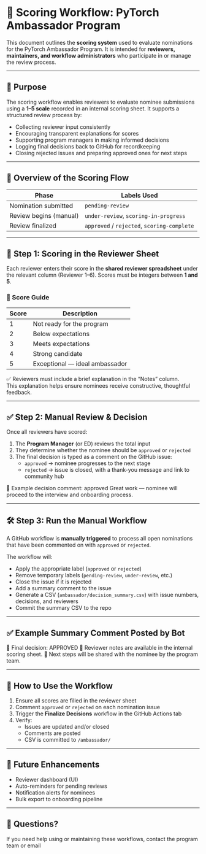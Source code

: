 # 🧮 Scoring Workflow: PyTorch Ambassador Program

This document outlines the **scoring system** used to evaluate nominations for the PyTorch Ambassador Program. It is intended for **reviewers, maintainers, and workflow administrators** who participate in or manage the review process.

---

## 📌 Purpose

The scoring workflow enables reviewers to evaluate nominee submissions using a **1–5 scale** recorded in an internal scoring sheet. It supports a structured review process by:

- Collecting reviewer input consistently  
- Encouraging transparent explanations for scores  
- Supporting program managers in making informed decisions  
- Logging final decisions back to GitHub for recordkeeping  
- Closing rejected issues and preparing approved ones for next steps

---

## 🔁 Overview of the Scoring Flow

| Phase                   | Labels Used                     |
|-------------------------|----------------------------------|
| Nomination submitted    | `pending-review`                |
| Review begins (manual)  | `under-review`, `scoring-in-progress` |
| Review finalized        | `approved` / `rejected`, `scoring-complete` |

---

## 🧾 Step 1: Scoring in the Reviewer Sheet

Each reviewer enters their score in the **shared reviewer spreadsheet** under the relevant column (Reviewer 1–6). Scores must be integers between **1 and 5**.

### 🔢 Score Guide

| Score | Description                            |
|-------|----------------------------------------|
| 1     | Not ready for the program              |
| 2     | Below expectations                     |
| 3     | Meets expectations                     |
| 4     | Strong candidate                       |
| 5     | Exceptional — ideal ambassador         |

✅ Reviewers must include a brief explanation in the “Notes” column.  
This explanation helps ensure nominees receive constructive, thoughtful feedback.

---

## ✅ Step 2: Manual Review & Decision

Once all reviewers have scored:

1. The **Program Manager** (or ED) reviews the total input  
2. They determine whether the nominee should be `approved` or `rejected`  
3. The final decision is typed as a comment on the GitHub issue:
   - `approved` → nominee progresses to the next stage
   - `rejected` → issue is closed, with a thank-you message and link to community hub

💬 Example decision comment:
approved
Great work — nominee will proceed to the interview and onboarding process.

---

## 🛠 Step 3: Run the Manual Workflow

A GitHub workflow is **manually triggered** to process all open nominations that have been commented on with `approved` or `rejected`.

The workflow will:
- Apply the appropriate label (`approved` or `rejected`)
- Remove temporary labels (`pending-review`, `under-review`, etc.)
- Close the issue if it is rejected
- Add a summary comment to the issue
- Generate a CSV (`ambassador/decision_summary.csv`) with issue numbers, decisions, and reviewers
- Commit the summary CSV to the repo

---

## ✅ Example Summary Comment Posted by Bot

🧮 Final decision: APPROVED
🔎 Reviewer notes are available in the internal scoring sheet.
📩 Next steps will be shared with the nominee by the program team.

---

## 🧪 How to Use the Workflow

1. Ensure all scores are filled in the reviewer sheet  
2. Comment `approved` or `rejected` on each nomination issue  
3. Trigger the **Finalize Decisions** workflow in the GitHub Actions tab  
4. Verify:
   - Issues are updated and/or closed
   - Comments are posted
   - CSV is committed to `/ambassador/`

---

## 🚧 Future Enhancements

- Reviewer dashboard (UI)
- Auto-reminders for pending reviews
- Notification alerts for nominees
- Bulk export to onboarding pipeline

---

## 🙋 Questions?

If you need help using or maintaining these workflows, contact the program team or email
